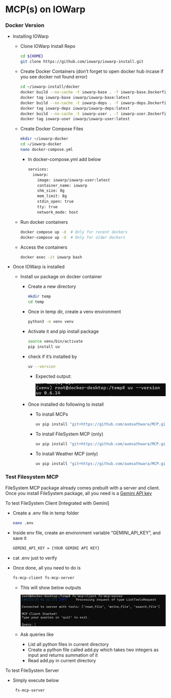 # MCP(s) on IOWarp

### Docker Version

- Installing IOWarp
    - Clone IOWarp Install Repo
        
        ```bash
        cd ${HOME}
        git clone https://github.com/iowarp/iowarp-install.git
        ```
        
    - Create Docker Containers (don’t forget to open docker hub incase if you see docker not found error)
        
        ```bash
        cd ~/iowarp-install/docker
        docker build --no-cache -t iowarp-base . -f iowarp-base.Dockerfile
        docker tag iowarp-base iowarp/iowarp-base:latest
        docker build --no-cache -t iowarp-deps . -f iowarp-deps.Dockerfile
        docker tag iowarp-deps iowarp/iowarp-deps:latest
        docker build --no-cache -t iowarp-user . -f iowarp-user.Dockerfile
        docker tag iowarp-user iowarp/iowarp-user:latest
        ```
        
    - Create Docker Compose Files
        
        ```bash
        mkdir ~/iowarp-docker
        cd ~/iowarp-docker
        nano docker-compose.yml
        ```
        
        - In docker-compose.yml add below
            
            ```bash
            services:
              iowarp:
                image: iowarp/iowarp-user:latest
                container_name: iowarp
                shm_size: 8g
                mem_limit: 8g
                stdin_open: true
                tty: true
                network_mode: host
            ```
            
    - Run docker containers
        
        ```bash
        docker compose up -d  # Only for recent dockers
        docker-compose up -d  # Only for older dockers
        ```
        
    - Access the containers
        
        ```bash
        docker exec -it iowarp bash
        ```
        
- Once IOWarp is installed
    - Install uv  package on docker container
        - Create a new directory
            
            ```bash
            mkdir temp
            cd temp
            ```
            
        - Once in temp dir, create a venv environment
            
            ```bash
            python3 -m venv venv
            ```
            
        - Activate it and pip install package
            
            ```bash
            source venv/bin/activate
            pip install uv
            ```
            
        - check if it’s installed by
            
            ```bash
            uv --version
            ```
            
            - Expected output:
                
                ![image.png](./assets/image.png)
                
        - Once installed do following to install
            - To install MCPs
                
                ```bash
                uv pip install "git+https://github.com/aumsathwara/MCP.git@multiple-mcps"
                ```
                
            - To install FileSystem MCP (only)
                
                ```bash
                uv pip install "git+https://github.com/aumsathwara/MCP.git@multiple-mcps#subdirectory=FileSystem-MCP"
                ```
                
            - To install Weather MCP (only)
                
                ```bash
                uv pip install "git+https://github.com/aumsathwara/MCP.git@multiple-mcps#subdirectory=Weather-MCP"
                ```
                

### Test Filesystem MCP

FileSystem MCP package already comes prebuilt with a server and client. Once you install FileSystem package, all you need is a [Gemini API key](https://ai.google.dev/gemini-api/docs/api-key) 

To test FileSystem Client [Integrated with Gemini]

- Create a .env file in temp folder
    
    ```bash
    nano .env
    ```
    
- Inside env file, create an environment variable “GEMINI_API_KEY”, and save it
    
    ```bash
    GEMINI_API_KEY = {YOUR GEMINI API KEY}
    ```
    
- cat .env just to verify
- Once done, all you need to do is
    
    ```bash
    fs-mcp-client fs-mcp-server
    ```
    
    - This will show below outputs
        
        ![image.png](./assets/image%201.png)
        
    - Ask queries like
        - List all python files in current directory
        - Create a python file called add.py which takes two integers as input and returns summation of it
        - Read add.py in current directory

To test FileSystem Server 

- Simply execute below
    
    ```bash
     fs-mcp-server
    ```